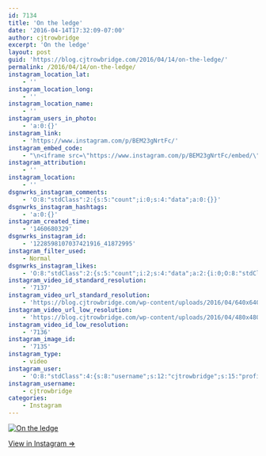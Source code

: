 ```yaml
---
id: 7134
title: 'On the ledge'
date: '2016-04-14T17:32:09-07:00'
author: cjtrowbridge
excerpt: 'On the ledge'
layout: post
guid: 'https://blog.cjtrowbridge.com/2016/04/14/on-the-ledge/'
permalink: /2016/04/14/on-the-ledge/
instagram_location_lat:
    - ''
instagram_location_long:
    - ''
instagram_location_name:
    - ''
instagram_users_in_photo:
    - 'a:0:{}'
instagram_link:
    - 'https://www.instagram.com/p/BEM23gNrtFc/'
instagram_embed_code:
    - "\n<iframe src=\"https://www.instagram.com/p/BEM23gNrtFc/embed/\" width=\"612\" height=\"710\" frameborder=\"0\" scrolling=\"no\" allowtransparency=\"true\" class=\"insta-image-embed\"></iframe>\n"
instagram_attribution:
    - ''
instagram_location:
    - ''
dsgnwrks_instagram_comments:
    - 'O:8:"stdClass":2:{s:5:"count";i:0;s:4:"data";a:0:{}}'
dsgnwrks_instagram_hashtags:
    - 'a:0:{}'
instagram_created_time:
    - '1460680329'
dsgnwrks_instagram_id:
    - '1228598107037421916_41872995'
instagram_filter_used:
    - Normal
dsgnwrks_instagram_likes:
    - 'O:8:"stdClass":2:{s:5:"count";i:2;s:4:"data";a:2:{i:0;O:8:"stdClass":4:{s:8:"username";s:10:"arturodran";s:15:"profile_picture";s:94:"https://scontent.cdninstagram.com/t51.2885-19/s150x150/1738572_166308233733853_674921112_a.jpg";s:2:"id";s:7:"2249556";s:9:"full_name";s:6:"Arturo";}i:1;O:8:"stdClass":4:{s:8:"username";s:10:"shea.logan";s:15:"profile_picture";s:93:"https://scontent.cdninstagram.com/t51.2885-19/s150x150/10986036_965886383503619_4627211_a.jpg";s:2:"id";s:9:"271014122";s:9:"full_name";s:0:"";}}}'
instagram_video_id_standard_resolution:
    - '7137'
instagram_video_url_standard_resolution:
    - 'https://blog.cjtrowbridge.com/wp-content/uploads/2016/04/640x640-video-1460680329.mp4'
instagram_video_url_low_resolution:
    - 'https://blog.cjtrowbridge.com/wp-content/uploads/2016/04/480x480-video-1460680329.mp4'
instagram_video_id_low_resolution:
    - '7136'
instagram_image_id:
    - '7135'
instagram_type:
    - video
instagram_user:
    - 'O:8:"stdClass":4:{s:8:"username";s:12:"cjtrowbridge";s:15:"profile_picture";s:96:"https://scontent.cdninstagram.com/t51.2885-19/s150x150/12081186_1759494767611229_280555941_a.jpg";s:2:"id";s:8:"41872995";s:9:"full_name";s:13:"CJ Trowbridge";}'
instagram_username:
    - cjtrowbridge
categories:
    - Instagram
---
```


[![On the ledge](https://blog.cjtrowbridge.com/wp-content/uploads/2016/04/1460680329-1-1.jpg)](https://www.instagram.com/p/BEM23gNrtFc/)

[View in Instagram ⇒](https://www.instagram.com/p/BEM23gNrtFc/)